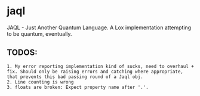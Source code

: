 # jaql
JAQL - Just Another Quantum Language. A Lox implementation attempting to be quantum, eventually. 


## TODOS:

    1. My error reporting implementation kind of sucks, need to overhaul + fix. Should only be raising errors and catching where appropriate, that prevents this bad passing round of a Jaql obj.
    2. Line counting is wrong
    3. floats are broken: Expect property name after '.'.